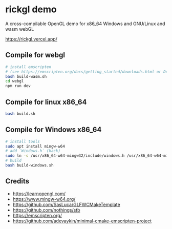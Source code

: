 # rickgl demo
A cross-compilable OpenGL demo for x86_64 Windows and GNU/Linux and wasm webGL

https://rickgl.vercel.app/

## Compile for webgl
```sh
# install emscripten
# (see https://emscripten.org/docs/getting_started/downloads.html or Dockerfile)
bash build-wasm.sh
cd webgl
npm run dev
```

## Compile for linux x86_64
```sh
bash build.sh
```

## Compile for Windows x86_64
```sh
# install tools
sudo apt install mingw-w64
# add `Windows.h` (hack)
sudo ln -s /usr/x86_64-w64-mingw32/include/windows.h /usr/x86_64-w64-mingw32/include/Windows.h
# build
bash build-windows.sh
```

## Credits
- https://learnopengl.com/
- https://www.mingw-w64.org/
- https://github.com/SasLuca/GLFWCMakeTemplate
- https://github.com/nothings/stb
- https://emscripten.org/
- https://github.com/adevaykin/minimal-cmake-emscripten-project
